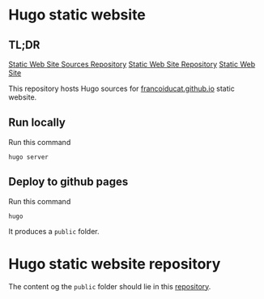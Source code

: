 # Hugo static website

## TL;DR

[Static Web Site Sources Repository](https://github.com/francoiducat/francoiducat.github.io.sources)
[Static Web Site Repository](https://github.com/francoiducat/francoiducat.github.io)
[Static Web Site](https://francoiducat.github.io)

This repository hosts Hugo sources for [francoiducat.github.io](francoiducat.github.io) static website.

## Run locally

Run this command

```
hugo server
```

## Deploy to github pages

Run this command

```
hugo
```

It produces a `public` folder.

# Hugo static website repository

The content og the `public` folder should lie in this [repository](https://github.com/francoiducat/francoiducat.github.io).
